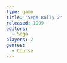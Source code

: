 ```yaml
---
type: game
title: 'Sega Rally 2'
released: 1999
editors: 
  - Sega
players: 2
genres:
  - Course
---
```

